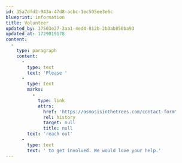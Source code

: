 ```yaml
---
id: 35a7dfd2-943a-47d8-acbc-1ec505ee3e6c
blueprint: information
title: Volunteer
updated_by: 17503e27-3aa1-4ed4-812b-2b3ab850ba93
updated_at: 1729019178
content:
  -
    type: paragraph
    content:
      -
        type: text
        text: 'Please '
      -
        type: text
        marks:
          -
            type: link
            attrs:
              href: 'https://osmosisinthetrees.com/contact-form'
              rel: history
              target: null
              title: null
        text: 'reach out'
      -
        type: text
        text: ' to get involved. We would love your help.'
---
```

